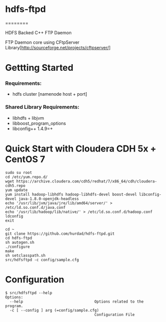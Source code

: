 # hdfs-ftpd
========

HDFS Backed C++ FTP Daemon

FTP Daemon core using CFtpServer Library[http://sourceforge.net/projects/cftpserver/]

Gettting Started
========
### Requirements:

* hdfs cluster [namenode host + port]

### Shared Library Requirements:
* libhdfs + libjvm
* libboost_program_options
* libconfig++ 1.4.9=+

Quick Start with Cloudera CDH 5x + CentOS 7
========
```
sudo su root
cd /etc/yum.repo.d/
wget https://archive.cloudera.com/cdh5/redhat/7/x86_64/cdh/cloudera-cdh5.repo
yum update
yum install hadoop-libhdfs hadoop-libhdfs-devel boost-devel libconfig-devel java-1.8.0-openjdk-headless
echo '/usr/lib/jvm/java/jre/lib/amd64/server/' > /etc/ld.so.conf.d/java.conf 
echo '/usr/lib/hadoop/lib/native/' > /etc/ld.so.conf.d/hadoop.conf 
ldconfig
exit

cd ~
git clone https://github.com/hurdad/hdfs-ftpd.git
cd hdfs-ftpd
sh autogen.sh
./configure
make
sh setclasspath.sh
src/hdfsftpd -c config/sample.cfg
```
Configuration
========
```
$ src/hdfsftpd --help
Options:
  --help                                Options related to the program.
  -c [ --config ] arg (=config/sample.cfg)
                                        Configuration File
```
